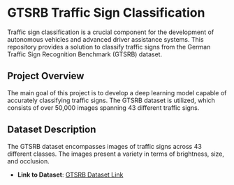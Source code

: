 # GTSRB Traffic Sign Classification

Traffic sign classification is a crucial component for the development of autonomous vehicles and advanced driver assistance systems.
This repository provides a solution to classify traffic signs from the German Traffic Sign Recognition Benchmark (GTSRB) dataset.

## Project Overview

The main goal of this project is to develop a deep learning model capable of accurately classifying traffic signs. 
The GTSRB dataset is utilized, which consists of over 50,000 images spanning 43 different traffic signs.

## Dataset Description

The GTSRB dataset encompasses images of traffic signs across 43 different classes. 
The images present a variety in terms of brightness, size, and occlusion.
- **Link to Dataset**: [GTSRB Dataset Link](https://www.kaggle.com/datasets/meowmeowmeowmeowmeow/gtsrb-german-traffic-sign)
